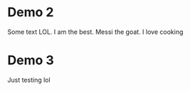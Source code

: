 # Demo 2

Some text LOL. I am the best.
Messi the goat. 
I love cooking 

# Demo 3
Just testing lol
